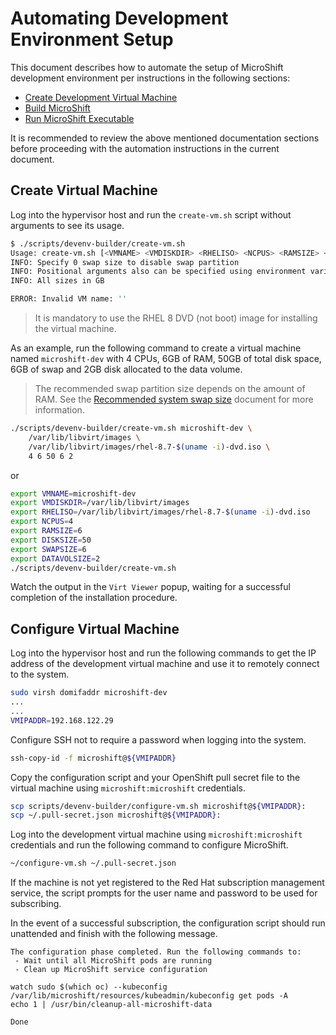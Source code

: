 # Automating Development Environment Setup
This document describes how to automate the setup of MicroShift development environment per instructions in the following sections:
* [Create Development Virtual Machine](./devenv_rhel8.md#create-development-virtual-machine)
* [Build MicroShift](./devenv_rhel8.md#build-microshift)
* [Run MicroShift Executable](./devenv_rhel8.md#run-microshift-executable)

It is recommended to review the above mentioned documentation sections before proceeding with the automation instructions in the current document.

## Create Virtual Machine
Log into the hypervisor host and run the `create-vm.sh` script without arguments to see its usage.
```bash
$ ./scripts/devenv-builder/create-vm.sh
Usage: create-vm.sh [<VMNAME> <VMDISKDIR> <RHELISO> <NCPUS> <RAMSIZE> <DISKSIZE> <SWAPSIZE> <DATAVOLSIZE>]
INFO: Specify 0 swap size to disable swap partition
INFO: Positional arguments also can be specified using environment variables
INFO: All sizes in GB

ERROR: Invalid VM name: ''
```
> It is mandatory to use the RHEL 8 DVD (not boot) image for installing the virtual machine.

As an example, run the following command to create a virtual machine named `microshift-dev` with 4 CPUs, 6GB of RAM, 50GB of total disk space, 6GB of swap and 2GB disk allocated to the data volume.
> The recommended swap partition size depends on the amount of RAM.
> See the [Recommended system swap size](https://access.redhat.com/documentation/en-us/red_hat_enterprise_linux/8/html/managing_storage_devices/getting-started-with-swap_managing-storage-devices#recommended-system-swap-space_getting-started-with-swap) document for more information.

```bash
./scripts/devenv-builder/create-vm.sh microshift-dev \
    /var/lib/libvirt/images \
    /var/lib/libvirt/images/rhel-8.7-$(uname -i)-dvd.iso \
    4 6 50 6 2
```

or

```bash
export VMNAME=microshift-dev
export VMDISKDIR=/var/lib/libvirt/images
export RHELISO=/var/lib/libvirt/images/rhel-8.7-$(uname -i)-dvd.iso
export NCPUS=4
export RAMSIZE=6
export DISKSIZE=50
export SWAPSIZE=6
export DATAVOLSIZE=2
./scripts/devenv-builder/create-vm.sh
```

Watch the output in the `Virt Viewer` popup, waiting for a successful completion of the installation procedure.

## Configure Virtual Machine
Log into the hypervisor host and run the following commands to get the IP address of the development virtual machine and use it to remotely connect to the system.
```bash
sudo virsh domifaddr microshift-dev
...
...
VMIPADDR=192.168.122.29
```

Configure SSH not to require a password when logging into the system.
```bash
ssh-copy-id -f microshift@${VMIPADDR}
```

Copy the configuration script and your OpenShift pull secret file to the virtual machine using `microshift:microshift` credentials.
```bash
scp scripts/devenv-builder/configure-vm.sh microshift@${VMIPADDR}:
scp ~/.pull-secret.json microshift@${VMIPADDR}:
```

Log into the development virtual machine using `microshift:microshift` credentials and run the following command to configure MicroShift.
```bash
~/configure-vm.sh ~/.pull-secret.json
```

If the machine is not yet registered to the Red Hat subscription management service, the script prompts for the user name and password to be used for subscribing.

In the event of a successful subscription, the configuration script should run unattended and finish with the following message.
```
The configuration phase completed. Run the following commands to:
 - Wait until all MicroShift pods are running
 - Clean up MicroShift service configuration

watch sudo $(which oc) --kubeconfig /var/lib/microshift/resources/kubeadmin/kubeconfig get pods -A
echo 1 | /usr/bin/cleanup-all-microshift-data

Done
```
